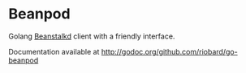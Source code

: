 # Beanpod

Golang [Beanstalkd](http://kr.github.com/beanstalkd/) client with a friendly interface.

Documentation available at http://godoc.org/github.com/riobard/go-beanpod
